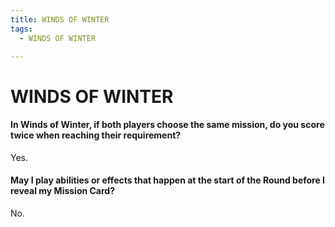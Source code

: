 ```yaml
---
title: WINDS OF WINTER
tags:
  - WINDS OF WINTER

---
```


# WINDS OF WINTER

#### In Winds of Winter, if both players choose the same mission, do you score twice when reaching their requirement?


Yes.

#### May I play abilities or effects that happen at the start of the Round before I reveal my Mission Card?



No.


